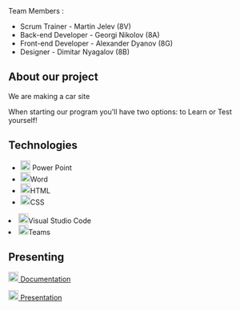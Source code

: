 <!DOCTYPE html>
<html>
<head>
</head>
<body> 
Team Members :
<ul>
  <li>Scrum Trainer - Martin Jelev (8V)</li>
  <li>Back-end Developer - Georgi Nikolov (8A)</li>
  <li>Front-end Developer - Alexander Dyanov (8G)</li>
  <li>Designer - Dimitar Nyagalov (8B)</li>
</ul>

## About our project
<p>We are making a car site</p>
<p>When starting our program you'll have two options: to Learn or Test yourself!</p>

## Technologies 
<ul>
  <li><img src="https://img.icons8.com/fluency/48/000000/microsoft-powerpoint-2019.png" alt="PowerPoint icon" width=20px /> Power Point </li>
  <li><img src="https://img.icons8.com/fluency/48/000000/microsoft-word-2019.png" alt="Word icon" width=20px />Word </li>
  <li><img src="https://icons.iconarchive.com/icons/cornmanthe3rd/plex/256/Other-html-5-icon.png" alt="html icon" width=20px />HTML </li>
  <li><img src="https://uxwing.com/wp-content/themes/uxwing/download/brands-and-social-media/css-icon.png"alt="CSS icon" width=20px />CSS</li>
</ul>
  <li><img src="https://upload.wikimedia.org/wikipedia/commons/thumb/9/9a/Visual_Studio_Code_1.35_icon.svg/512px-Visual_Studio_Code_1.35_icon.svg.png"alt="VSC icon" width=20px />Visual Studio Code </li>
  <li><img src="https://cdn0.iconfinder.com/data/icons/logos-microsoft-office-365/128/Microsoft_Office-10-512.png"alt="Teams icon" width=20px />Teams</li>
</ul>

## Presenting 
<a href="https://github.com/codingburgas/sprint-eschool-knowledge-check/raw/refs/heads/main/Presenting/Documentation.docx" target="_blank"> <img src="https://img.icons8.com/fluency/48/000000/microsoft-word-2019.png" alt="Word icon" width=20px /> Documentation </a>

<a href="https://github.com/codingburgas/sprint-eschool-knowledge-check/raw/refs/heads/main/Presenting/Knowledge%20Check%20Presentation.pptx" target="_blank">
<img src="https://img.icons8.com/fluency/48/000000/microsoft-powerpoint-2019.png" alt="PowerPoint icon" width=20px /> Presentation </a>
</body>
</html>